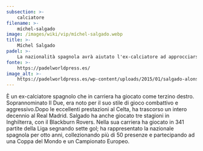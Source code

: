 ```yaml
---
subsection: >-
    calciatore
filename: >-
    míchel-salgado
image: /images/wiki/vip/míchel-salgado.webp
title: >-
    Míchel Salgado
padel: >-
    La nazionalità spagnola avrà aiutato l'ex-calciatore ad approcciarsi a questo sport sicuramente da giovane. Adesso appare ogni tanto mentre gioca con altri personaggi famosi, qui lo vediamo insieme al pilota automobilistico Fernando Alonso.
fonte: >-
    https://padelworldpress.es/
image_alt: >-
    https://padelworldpress.es/wp-content/uploads/2015/01/salgado-alonso.jpg
---
```

È un ex-calciatore spagnolo che in carriera ha giocato come terzino destro. Soprannominato Il Due, era noto per il suo stile di gioco combattivo e aggressivo.Dopo le eccellenti prestazioni al Celta, ha trascorso un intero decennio al Real Madrid. Salgado ha anche giocato tre stagioni in Inghilterra, con il Blackburn Rovers. Nella sua carriera ha giocato in 341 partite della Liga segnando sette gol; ha rappresentato la nazionale spagnola per otto anni, collezionando più di 50 presenze e partecipando ad una Coppa del Mondo e un Campionato Europeo.
